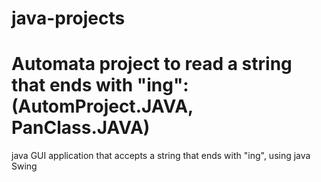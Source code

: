# java-projects

# Automata project to read a string that ends with "ing": (AutomProject.JAVA, PanClass.JAVA)
java GUI application that accepts a string that ends with "ing", using java Swing 
